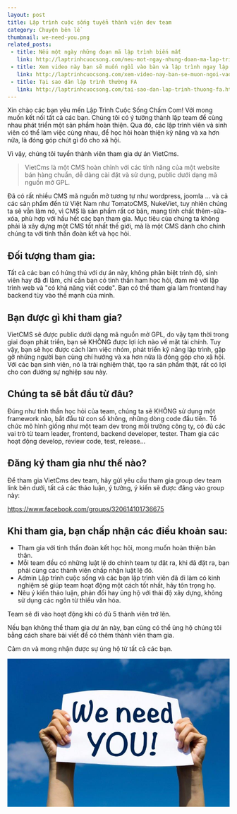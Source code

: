 ```yaml
---
layout: post
title: Lập trình cuộc sống tuyển thành viên dev team
category: Chuyện bên lề
thumbnail: we-need-you.png
related_posts:
 - title: Nếu một ngày những đoạn mã lập trình biến mất
   link: http://laptrinhcuocsong.com/neu-mot-ngay-nhung-doan-ma-lap-trinh-bien-mat.html
 - title: Xem video này bạn sẽ muốn ngồi vào bàn và lập trình ngay lập tức
   link: http://laptrinhcuocsong.com/xem-video-nay-ban-se-muon-ngoi-vao-va-lap-trinh-ngay-lap-tuc.html
 - title: Tại sao dân lập trình thường FA
   link: http://laptrinhcuocsong.com/tai-sao-dan-lap-trinh-thuong-fa.html
---
```

Xin chào các bạn yêu mến Lập Trình Cuộc Sống Chấm Com! Với mong muốn kết nối tất cả các bạn. Chúng tôi có ý tưởng thành lập team để cùng nhau phát triển một sản phẩm hoàn thiện. Qua đó, các lập trình viên và sinh viên có thể làm việc cùng nhau, để học hỏi hoàn thiện kỹ năng và xa hơn nữa, là đóng góp chút gì đó cho xã hội.

Vì vậy, chúng tôi tuyển thành viên tham gia dự án VietCms.

> VietCms là một CMS hoàn chỉnh với các tính năng của một website bán hàng chuẩn, dễ dàng cài đặt và sử dụng, public dưới dạng mã nguồn mở GPL. 

Đã có rất nhiều CMS mã nguồn mở tương tự như wordpress, joomla ... và cả các sản phẩm đến từ Việt Nam như TomatoCMS, NukeViet, tuy nhiên chúng ta sẽ vẫn làm nó, vì CMS là sản phẩm rất cơ bản, mang tính chất thêm-sửa-xóa, phù hợp với hầu hết các bạn tham gia. Mục tiêu của chúng ta không phải là xây dựng một CMS tốt nhất thế giới, mà là một CMS dành cho chính chúng ta với tinh thần đoàn kết và học hỏi.

## Đối tượng tham gia:

Tất cả các bạn có hứng thú với dự án này, không phân biệt trình độ, sinh viên hay đã đi làm, chỉ cần bạn có tinh thần ham học hỏi, đam mê với lập trình web và "có khả năng viết code". Bạn có thể tham gia làm frontend hay backend tùy vào thế mạnh của mình.

## Bạn được gì khi tham gia?

VietCMS sẽ được public dưới dạng mã nguồn mở GPL, do vậy tạm thời trong giai đoạn phát triển, bạn sẽ KHÔNG được lợi ích nào về mặt tài chính. Tuy vậy, bạn sẽ học được cách làm việc nhóm, phát triển kỹ năng lập trình, gặp gỡ những người bạn cùng chí hướng và xa hơn nữa là đóng góp cho xã hội. Với các bạn sinh viên, nó là trải nghiệm thật, tạo ra sản phẩm thật, rất có lợi cho con đường sự nghiệp sau này.

## Chúng ta sẽ bắt đầu từ đâu?

Đúng như tinh thần học hỏi của team, chúng ta sẽ KHÔNG sử dụng một framework nào, bắt đầu từ con số không, những dòng code đầu tiên. Tổ chức mô hình giống như một team dev trong môi trường công ty, có đủ các vai trò từ team leader, frontend, backend developer, tester. Tham gia các hoạt động develop, review code, test, release...

## Đăng ký tham gia như thế nào?

Để tham gia VietCms dev team, hãy gửi yêu cầu tham gia group dev team link bên dưới, tất cả các thảo luận, ý tưởng, ý kiến sẽ được đăng vào group này:

https://www.facebook.com/groups/320614101736675

## Khi tham gia, bạn chấp nhận các điều khoản sau:

- Tham gia với tinh thần đoàn kết học hỏi, mong muốn hoàn thiện bản thân.
- Mỗi team đều có những luật lệ do chính team tự đặt ra, khi đã đặt ra, bạn phải cùng các thành viên chấp nhận luật lệ đó.
- Admin Lập trình cuộc sống và các bạn lập trình viên đã đi làm có kinh nghiệm sẽ giúp team hoạt động một cách tốt nhất, hãy tôn trọng họ.
- Nêu ý kiến thảo luận, phản đối hay ủng hộ với thái độ xây dựng, không sử dụng các ngôn từ thiếu văn hóa.

Team sẽ đi vào hoạt động khi có đủ 5 thành viên trở lên.

Nếu bạn không thể tham gia dự án này, bạn cũng có thể ủng hộ chúng tôi bằng cách share bài viết để có thêm thành viên tham gia.

Cảm ơn và mong nhận được sự ủng hộ từ tất cả các bạn.

![Lập trình cuộc sống tuyển thành viên dev team](images/weneedyou.jpg)
